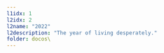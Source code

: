```yaml
---
l1idx: 1
l2idx: 2
l2name: "2022"
l2description: "The year of living desperately."
folder: docos\
---
```

